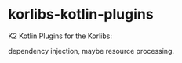 # korlibs-kotlin-plugins

K2 Kotlin Plugins for the Korlibs:

dependency injection, maybe resource processing.
